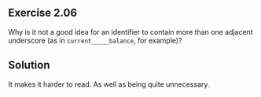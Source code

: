 ## Exercise 2.06

Why is it not a good idea for an identifier to contain more than one adjacent underscore (as
in `current_____balance`, for example)?

## Solution

It makes it harder to read. As well as being quite unnecessary.